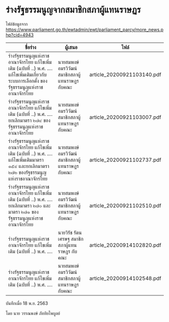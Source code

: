 # ร่างรัฐธรรมนูญจากสมาชิกสภาผู้แทนราษฏร

ไฟล์ข้อมูลจาก https://www.parliament.go.th/ewtadmin/ewt/parliament_parcy/more_news.php?cid=4943

| ชื่อร่าง                                                        | ผู้เสนอ                                    | ไฟล์                        |
| ------------------------------------------------------------ | ---------------------------------------- | -------------------------- |
| ร่างรัฐธรรมนูญแห่งราชอาณาจักรไทย แก้ไขเพิ่มเติม (ฉบับที่ ..) พ.ศ. .... แก้ไขเพิ่มเติมเกี่ยวกับระบบการเลือกตั้ง ของรัฐธรรมนูญแห่งราชอาณาจักรไทย | นายสมพงษ์ อมรวิวัฒน์ สมาชิกสภาผู้แทนราษฎร กับคณะ | article_20200921103140.pdf |
| ร่างรัฐธรรมนูญแห่งราชอาณาจักรไทย แก้ไขเพิ่มเติม (ฉบับที่ ..) พ.ศ. .... ยกเลิกมาตรา ๒๗๙ ของรัฐธรรมนูญแห่งราชอาณาจักรไทย | นายสมพงษ์ อมรวิวัฒน์ สมาชิกสภาผู้แทนราษฎร กับคณะ | article_20200921103007.pdf |
| ร่างรัฐธรรมนูญแห่งราชอาณาจักรไทย แก้ไขเพิ่มเติม (ฉบับที่ ..) พ.ศ. .... แก้ไขเพิ่มเติมมาตรา ๑๕๙ และยกเลิกมาตรา ๒๗๒ ของรัฐธรรมนูญแห่งราชอาณาจักรไทย | นายสมพงษ์ อมรวิวัฒน์ สมาชิกสภาผู้แทนราษฎร กับคณะ | article_20200921102737.pdf |
| ร่างรัฐธรรมนูญแห่งราชอาณาจักรไทย แก้ไขเพิ่มเติม (ฉบับที่ ..) พ.ศ. .... ยกเลิกมาตรา ๒๗๐ และมาตรา ๒๗๑ ของรัฐธรรมนูญแห่งราชอาณาจักรไทย | นายสมพงษ์ อมรวิวัฒน์ สมาชิกสภาผู้แทนราษฎร กับคณะ | article_20200921102510.pdf |
| ร่างรัฐธรรมนูญแห่งราชอาณาจักรไทย แก้ไขเพิ่มเติม (ฉบับที่ ..) พ.ศ. ....   | นายวิรัช รัตนเศรษฐ สมาชิกสภาผู้แทนราษฎร กับคณะ  | article_20200914102820.pdf |
| ร่างรัฐธรรมนูญแห่งราชอาณาจักรไทย แก้ไขเพิ่มเติม (ฉบับที่ ..) พ.ศ. ....   | นายสมพงษ์ อมรวิวัฒน์ สมาชิกสภาผู้แทนราษฎร กับคณะ | article_20200914102548.pdf |

บันทึกเมื่อ 18 พ.ย. 2563

โดย นาย วรรณพงษ์ ภัททิยไพบูลย์

